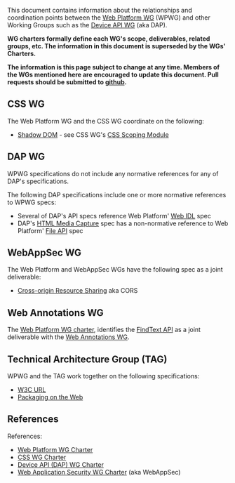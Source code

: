This document contains information about the relationships and coordination points between the [Web Platform WG](//www.w3.org/WebPlatform/WG/) (WPWG) and other Working Groups such as the [Device API WG](http://www.w3.org/2009/dap/) (aka DAP).

**WG charters formally define each WG's scope, deliverables, related groups, etc. The information in this document is superseded by the WGs' Charters.**

**The information is this page subject to change at any time. Members of the WGs mentioned here are encouraged to update this document. Pull requests should be submitted to [github](https://github.com/w3c/WebPlatformWG).**

CSS WG
------

The Web Platform WG and the CSS WG coordinate on the following:

-   [Shadow DOM](http://w3c.github.io/webcomponents/spec/shadow/) - see CSS WG's [CSS Scoping Module](http://dev.w3.org/csswg/shadow-styling/)

DAP WG
------

WPWG specifications do not include any normative references for any of DAP's specifications.

The following DAP specifications include one or more normative references to WPWG specs:

-   Several of DAP's API specs reference Web Platform' [Web IDL](http://dev.w3.org/2006/webapi/WebIDL/) spec
-   DAP's [HTML Media Capture](http://dev.w3.org/2009/dap/camera/) spec has a non-normative reference to Web Platform' [File API](https://w3c.github.io/FileAPI/) spec

WebAppSec WG
------------

The Web Platform and WebAppSec WGs have the following spec as a joint deliverable:

-   [Cross-origin Resource Sharing](http://www.w3.org/TR/cors/) aka CORS

Web Annotations WG
------------------

The [Web Platform WG charter](//www.w3.org/2015/10/webplatform-charter.html), identifies the [FindText API](http://w3c.github.io/findtext/) as a joint deliverable with the [Web Annotations WG](//www.w3.org/annotation/).

Technical Architecture Group (TAG)
----------------------------------

WPWG and the TAG work together on the following specifications:

-   [W3C URL](http://w3ctag.github.io/url/)
-   [Packaging on the Web](http://w3ctag.github.io/packaging-on-the-web/)

References
----------

References:

-   [Web Platform WG Charter](https://www.w3.org/2015/10/webplatform-charter.html)
-   [CSS WG Charter](http://www.w3.org/Style/2014/css-charter)
-   [Device API (DAP) WG Charter](http://www.w3.org/2011/07/DeviceAPICharter)
-   [Web Application Security WG Charter](http://www.w3.org/2015/03/webappsec-charter-2015.html) (aka WebAppSec)

